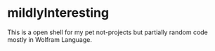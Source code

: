 # mildlyInteresting
This is a open shell for my pet not-projects but partially random code mostly in Wolfram Language.
